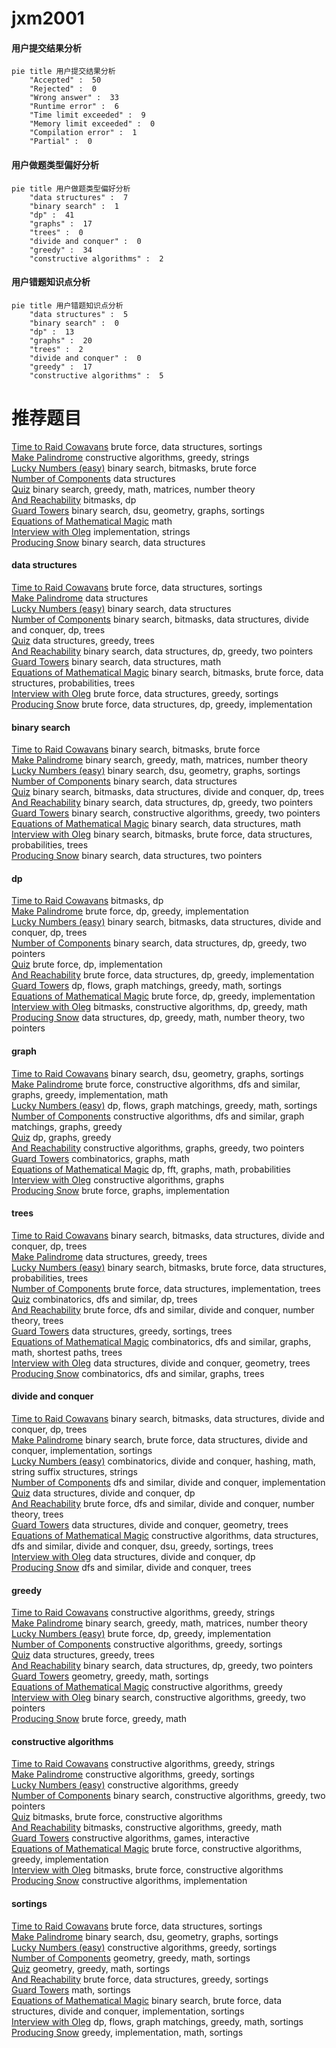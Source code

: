 # jxm2001
<!-- tabs:start -->
#### **用户提交结果分析**

```mermaid
pie title 用户提交结果分析
    "Accepted" :  50
    "Rejected" :  0
    "Wrong answer" :  33
    "Runtime error" :  6
    "Time limit exceeded" :  9
    "Memory limit exceeded" :  0
    "Compilation error" :  1
    "Partial" :  0
```
#### **用户做题类型偏好分析**

```mermaid
pie title 用户做题类型偏好分析
    "data structures" :  7
    "binary search" :  1
    "dp" :  41
    "graphs" :  17
    "trees" :  0
    "divide and conquer" :  0
    "greedy" :  34
    "constructive algorithms" :  2
```
#### **用户错题知识点分析**

```mermaid
pie title 用户错题知识点分析
    "data structures" :  5
    "binary search" :  0
    "dp" :  13
    "graphs" :  20
    "trees" :  2
    "divide and conquer" :  0
    "greedy" :  17
    "constructive algorithms" :  5
```
<!-- tabs:end -->
# 推荐题目
[Time to Raid Cowavans](http://codeforces.com/problemset/problem/103/D)		brute force,
                        data structures,
                        sortings		  
[Make Palindrome](http://codeforces.com/problemset/problem/600/C)		constructive algorithms,
                        greedy,
                        strings		  
[Lucky Numbers (easy)](http://codeforces.com/problemset/problem/96/B)		binary search,
                        bitmasks,
                        brute force		  
[Number of Components](http://codeforces.com/problemset/problem/1270/H)		data structures		  
[Quiz](http://codeforces.com/problemset/problem/337/C)		binary search,
                        greedy,
                        math,
                        matrices,
                        number theory		  
[And Reachability](http://codeforces.com/problemset/problem/1168/C)		bitmasks,
                        dp		  
[Guard Towers](http://codeforces.com/problemset/problem/85/E)		binary search,
                        dsu,
                        geometry,
                        graphs,
                        sortings		  
[Equations of Mathematical Magic](http://codeforces.com/problemset/problem/1064/B)		math		  
[Interview with Oleg](http://codeforces.com/problemset/problem/729/A)		implementation,
                        strings		  
[Producing Snow](https://codeforces.com/contest/947/problem/B)		binary search,
                        data structures		  
<!-- tabs:start -->
#### **data structures**
[Time to Raid Cowavans](http://codeforces.com/problemset/problem/103/D)		brute force,
                        data structures,
                        sortings		  
[Make Palindrome](http://codeforces.com/problemset/problem/1270/H)		data structures		  
[Lucky Numbers (easy)](https://codeforces.com/contest/947/problem/B)		binary search,
                        data structures		  
[Number of Components](https://codeforces.com/contest/1447/problem/E)		binary search,
                        bitmasks,
                        data structures,
                        divide and conquer,
                        dp,
                        trees		  
[Quiz](http://codeforces.com/problemset/problem/821/C)		data structures,
                        greedy,
                        trees		  
[And Reachability](http://codeforces.com/problemset/problem/1492/C)		binary search,
                        data structures,
                        dp,
                        greedy,
                        two pointers		  
[Guard Towers](http://codeforces.com/problemset/problem/1490/G)		binary search,
                        data structures,
                        math		  
[Equations of Mathematical Magic](http://codeforces.com/problemset/problem/1479/D)		binary search,
                        bitmasks,
                        brute force,
                        data structures,
                        probabilities,
                        trees		  
[Interview with Oleg](http://codeforces.com/problemset/problem/1497/A)		brute force,
                        data structures,
                        greedy,
                        sortings		  
[Producing Snow](http://codeforces.com/problemset/problem/1491/C)		brute force,
                        data structures,
                        dp,
                        greedy,
                        implementation		  
#### **binary search**
[Time to Raid Cowavans](http://codeforces.com/problemset/problem/96/B)		binary search,
                        bitmasks,
                        brute force		  
[Make Palindrome](http://codeforces.com/problemset/problem/337/C)		binary search,
                        greedy,
                        math,
                        matrices,
                        number theory		  
[Lucky Numbers (easy)](http://codeforces.com/problemset/problem/85/E)		binary search,
                        dsu,
                        geometry,
                        graphs,
                        sortings		  
[Number of Components](https://codeforces.com/contest/947/problem/B)		binary search,
                        data structures		  
[Quiz](https://codeforces.com/contest/1447/problem/E)		binary search,
                        bitmasks,
                        data structures,
                        divide and conquer,
                        dp,
                        trees		  
[And Reachability](http://codeforces.com/problemset/problem/1492/C)		binary search,
                        data structures,
                        dp,
                        greedy,
                        two pointers		  
[Guard Towers](http://codeforces.com/problemset/problem/1463/D)		binary search,
                        constructive algorithms,
                        greedy,
                        two pointers		  
[Equations of Mathematical Magic](http://codeforces.com/problemset/problem/1490/G)		binary search,
                        data structures,
                        math		  
[Interview with Oleg](http://codeforces.com/problemset/problem/1479/D)		binary search,
                        bitmasks,
                        brute force,
                        data structures,
                        probabilities,
                        trees		  
[Producing Snow](http://codeforces.com/problemset/problem/1436/E)		binary search,
                        data structures,
                        two pointers		  
#### **dp**
[Time to Raid Cowavans](http://codeforces.com/problemset/problem/1168/C)		bitmasks,
                        dp		  
[Make Palindrome](http://codeforces.com/problemset/problem/1499/B)		brute force,
                        dp,
                        greedy,
                        implementation		  
[Lucky Numbers (easy)](https://codeforces.com/contest/1447/problem/E)		binary search,
                        bitmasks,
                        data structures,
                        divide and conquer,
                        dp,
                        trees		  
[Number of Components](http://codeforces.com/problemset/problem/1492/C)		binary search,
                        data structures,
                        dp,
                        greedy,
                        two pointers		  
[Quiz](https://codeforces.com/contest/1457/problem/C)		brute force,
                        dp,
                        implementation		  
[And Reachability](http://codeforces.com/problemset/problem/1491/C)		brute force,
                        data structures,
                        dp,
                        greedy,
                        implementation		  
[Guard Towers](http://codeforces.com/problemset/problem/1437/C)		dp,
                        flows,
                        graph matchings,
                        greedy,
                        math,
                        sortings		  
[Equations of Mathematical Magic](http://codeforces.com/problemset/problem/1499/B)		brute force,
                        dp,
                        greedy,
                        implementation		  
[Interview with Oleg](http://codeforces.com/problemset/problem/1491/D)		bitmasks,
                        constructive algorithms,
                        dp,
                        greedy,
                        math		  
[Producing Snow](http://codeforces.com/problemset/problem/1497/E1)		data structures,
                        dp,
                        greedy,
                        math,
                        number theory,
                        two pointers		  
#### **graph**
[Time to Raid Cowavans](http://codeforces.com/problemset/problem/85/E)		binary search,
                        dsu,
                        geometry,
                        graphs,
                        sortings		  
[Make Palindrome](http://codeforces.com/problemset/problem/1487/C)		brute force,
                        constructive algorithms,
                        dfs and similar,
                        graphs,
                        greedy,
                        implementation,
                        math		  
[Lucky Numbers (easy)](http://codeforces.com/problemset/problem/1437/C)		dp,
                        flows,
                        graph matchings,
                        greedy,
                        math,
                        sortings		  
[Number of Components](http://codeforces.com/problemset/problem/1470/D)		constructive algorithms,
                        dfs and similar,
                        graph matchings,
                        graphs,
                        greedy		  
[Quiz](http://codeforces.com/problemset/problem/1476/C)		dp,
                        graphs,
                        greedy		  
[And Reachability](http://codeforces.com/problemset/problem/1304/D)		constructive algorithms,
                        graphs,
                        greedy,
                        two pointers		  
[Guard Towers](http://codeforces.com/problemset/problem/1475/C)		combinatorics,
                        graphs,
                        math		  
[Equations of Mathematical Magic](http://codeforces.com/problemset/problem/553/E)		dp,
                        fft,
                        graphs,
                        math,
                        probabilities		  
[Interview with Oleg](http://codeforces.com/problemset/problem/1495/C)		constructive algorithms,
                        graphs		  
[Producing Snow](http://codeforces.com/problemset/problem/1510/K)		brute force,
                        graphs,
                        implementation		  
#### **trees**
[Time to Raid Cowavans](https://codeforces.com/contest/1447/problem/E)		binary search,
                        bitmasks,
                        data structures,
                        divide and conquer,
                        dp,
                        trees		  
[Make Palindrome](http://codeforces.com/problemset/problem/821/C)		data structures,
                        greedy,
                        trees		  
[Lucky Numbers (easy)](http://codeforces.com/problemset/problem/1479/D)		binary search,
                        bitmasks,
                        brute force,
                        data structures,
                        probabilities,
                        trees		  
[Number of Components](http://codeforces.com/problemset/problem/1511/C)		brute force,
                        data structures,
                        implementation,
                        trees		  
[Quiz](http://codeforces.com/problemset/problem/1499/F)		combinatorics,
                        dfs and similar,
                        dp,
                        trees		  
[And Reachability](http://codeforces.com/problemset/problem/1491/E)		brute force,
                        dfs and similar,
                        divide and conquer,
                        number theory,
                        trees		  
[Guard Towers](http://codeforces.com/problemset/problem/1466/D)		data structures,
                        greedy,
                        sortings,
                        trees		  
[Equations of Mathematical Magic](http://codeforces.com/problemset/problem/1495/D)		combinatorics,
                        dfs and similar,
                        graphs,
                        math,
                        shortest paths,
                        trees		  
[Interview with Oleg](http://codeforces.com/problemset/problem/1303/G)		data structures,
                        divide and conquer,
                        geometry,
                        trees		  
[Producing Snow](http://codeforces.com/problemset/problem/1454/E)		combinatorics,
                        dfs and similar,
                        graphs,
                        trees		  
#### **divide and conquer**
[Time to Raid Cowavans](https://codeforces.com/contest/1447/problem/E)		binary search,
                        bitmasks,
                        data structures,
                        divide and conquer,
                        dp,
                        trees		  
[Make Palindrome](http://codeforces.com/problemset/problem/1461/D)		binary search,
                        brute force,
                        data structures,
                        divide and conquer,
                        implementation,
                        sortings		  
[Lucky Numbers (easy)](http://codeforces.com/problemset/problem/1466/G)		combinatorics,
                        divide and conquer,
                        hashing,
                        math,
                        string suffix structures,
                        strings		  
[Number of Components](http://codeforces.com/problemset/problem/1490/D)		dfs and similar,
                        divide and conquer,
                        implementation		  
[Quiz](https://codeforces.com/contest/1483/problem/C)		data structures,
                        divide and conquer,
                        dp		  
[And Reachability](http://codeforces.com/problemset/problem/1491/E)		brute force,
                        dfs and similar,
                        divide and conquer,
                        number theory,
                        trees		  
[Guard Towers](http://codeforces.com/problemset/problem/1303/G)		data structures,
                        divide and conquer,
                        geometry,
                        trees		  
[Equations of Mathematical Magic](http://codeforces.com/problemset/problem/1494/D)		constructive algorithms,
                        data structures,
                        dfs and similar,
                        divide and conquer,
                        dsu,
                        greedy,
                        sortings,
                        trees		  
[Interview with Oleg](http://codeforces.com/problemset/problem/1482/E)		data structures,
                        divide and conquer,
                        dp		  
[Producing Snow](http://codeforces.com/problemset/problem/566/C)		dfs and similar,
                        divide and conquer,
                        trees		  
#### **greedy**
[Time to Raid Cowavans](http://codeforces.com/problemset/problem/600/C)		constructive algorithms,
                        greedy,
                        strings		  
[Make Palindrome](http://codeforces.com/problemset/problem/337/C)		binary search,
                        greedy,
                        math,
                        matrices,
                        number theory		  
[Lucky Numbers (easy)](http://codeforces.com/problemset/problem/1499/B)		brute force,
                        dp,
                        greedy,
                        implementation		  
[Number of Components](http://codeforces.com/problemset/problem/1114/B)		constructive algorithms,
                        greedy,
                        sortings		  
[Quiz](http://codeforces.com/problemset/problem/821/C)		data structures,
                        greedy,
                        trees		  
[And Reachability](http://codeforces.com/problemset/problem/1492/C)		binary search,
                        data structures,
                        dp,
                        greedy,
                        two pointers		  
[Guard Towers](https://codeforces.com/contest/1496/problem/C)		geometry,
                        greedy,
                        math,
                        sortings		  
[Equations of Mathematical Magic](http://codeforces.com/problemset/problem/1493/A)		constructive algorithms,
                        greedy		  
[Interview with Oleg](http://codeforces.com/problemset/problem/1463/D)		binary search,
                        constructive algorithms,
                        greedy,
                        two pointers		  
[Producing Snow](http://codeforces.com/problemset/problem/1462/C)		brute force,
                        greedy,
                        math		  
#### **constructive algorithms**
[Time to Raid Cowavans](http://codeforces.com/problemset/problem/600/C)		constructive algorithms,
                        greedy,
                        strings		  
[Make Palindrome](http://codeforces.com/problemset/problem/1114/B)		constructive algorithms,
                        greedy,
                        sortings		  
[Lucky Numbers (easy)](http://codeforces.com/problemset/problem/1493/A)		constructive algorithms,
                        greedy		  
[Number of Components](http://codeforces.com/problemset/problem/1463/D)		binary search,
                        constructive algorithms,
                        greedy,
                        two pointers		  
[Quiz](https://codeforces.com/contest/1456/problem/B)		bitmasks,
                        brute force,
                        constructive algorithms		  
[And Reachability](http://codeforces.com/problemset/problem/1492/D)		bitmasks,
                        constructive algorithms,
                        greedy,
                        math		  
[Guard Towers](https://codeforces.com/contest/1504/problem/D)		constructive algorithms,
                        games,
                        interactive		  
[Equations of Mathematical Magic](https://codeforces.com/contest/1483/problem/A)		brute force,
                        constructive algorithms,
                        greedy,
                        implementation		  
[Interview with Oleg](https://codeforces.com/contest/1457/problem/D)		bitmasks,
                        brute force,
                        constructive algorithms		  
[Producing Snow](http://codeforces.com/problemset/problem/1513/A)		constructive algorithms,
                        implementation		  
#### **sortings**
[Time to Raid Cowavans](http://codeforces.com/problemset/problem/103/D)		brute force,
                        data structures,
                        sortings		  
[Make Palindrome](http://codeforces.com/problemset/problem/85/E)		binary search,
                        dsu,
                        geometry,
                        graphs,
                        sortings		  
[Lucky Numbers (easy)](http://codeforces.com/problemset/problem/1114/B)		constructive algorithms,
                        greedy,
                        sortings		  
[Number of Components](https://codeforces.com/contest/1496/problem/C)		geometry,
                        greedy,
                        math,
                        sortings		  
[Quiz](http://codeforces.com/problemset/problem/1495/A)		geometry,
                        greedy,
                        math,
                        sortings		  
[And Reachability](http://codeforces.com/problemset/problem/1497/A)		brute force,
                        data structures,
                        greedy,
                        sortings		  
[Guard Towers](http://codeforces.com/problemset/problem/1427/A)		math,
                        sortings		  
[Equations of Mathematical Magic](http://codeforces.com/problemset/problem/1461/D)		binary search,
                        brute force,
                        data structures,
                        divide and conquer,
                        implementation,
                        sortings		  
[Interview with Oleg](http://codeforces.com/problemset/problem/1437/C)		dp,
                        flows,
                        graph matchings,
                        greedy,
                        math,
                        sortings		  
[Producing Snow](http://codeforces.com/problemset/problem/1473/A)		greedy,
                        implementation,
                        math,
                        sortings		  
<!-- tabs:end -->
